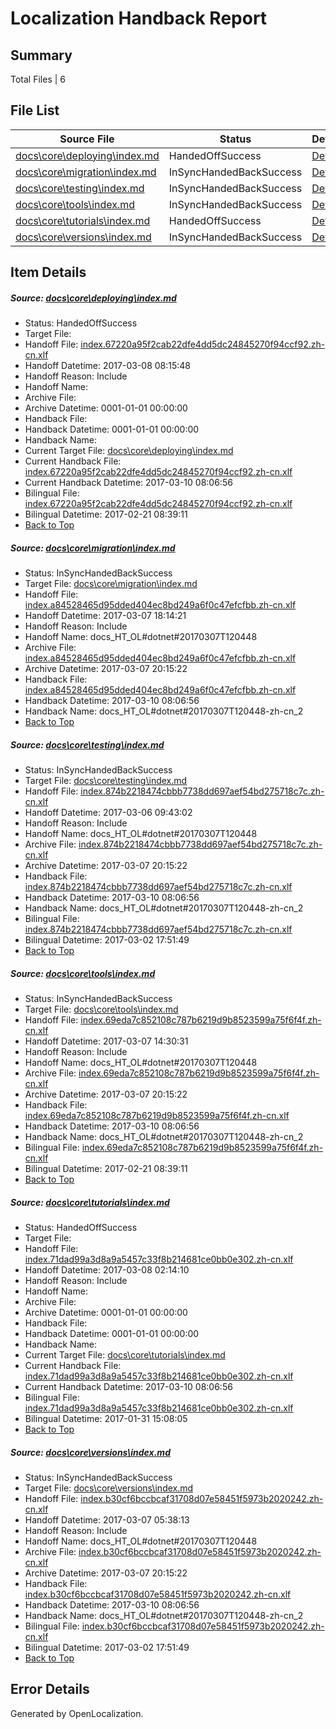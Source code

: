 # <a name='report-top'></a> Localization Handback Report

## Summary
 Total Files | 6

## File List
 Source File | Status | Details 
 ----------- | ------ | ------- 
 [docs\core\deploying\index.md](https://github.com/dotnet/docs/blob/91acc5f36294b02b28ab2f84381c9674b7c98d8d/docs/core/deploying/index.md) | HandedOffSuccess | [Details](#fb04ab4d7996e3213a247527745821aa1aa31f3234)
 [docs\core\migration\index.md](https://github.com/dotnet/docs/blob/f829714f545314daaa218b241008b5a2955ec589/docs/core/migration/index.md) | InSyncHandedBackSuccess | [Details](#5872201f705c07bf692d0dc7f962068632f6b54049)
 [docs\core\testing\index.md](https://github.com/dotnet/docs/blob/095ebad90e3f0b188d208d22f6f16b9552f8ea86/docs/core/testing/index.md) | InSyncHandedBackSuccess | [Details](#ca9d57a3ef3382c4957de5edb55959f1a3f13ee063)
 [docs\core\tools\index.md](https://github.com/dotnet/docs/blob/195664ae6409be02ca132900d9c513a7b412acd4/docs/core/tools/index.md) | InSyncHandedBackSuccess | [Details](#4e3137d8506342662d145481d5e9fde1d53b9ba393)
 [docs\core\tutorials\index.md](https://github.com/dotnet/docs/blob/9d770d008ff1223499de36b2b7b731d8ff6f0f2b/docs/core/tutorials/index.md) | HandedOffSuccess | [Details](#7b9279642d97868f155dfb1e5835bc941277085f101)
 [docs\core\versions\index.md](https://github.com/dotnet/docs/blob/519253bd6dc105afb138268c62347c29a6072fbb/docs/core/versions/index.md) | InSyncHandedBackSuccess | [Details](#7be49f3ac7a7806e631eacf5004343919654881e116)

## Item Details
##### <a name='fb04ab4d7996e3213a247527745821aa1aa31f3234'></a> Source: [docs\core\deploying\index.md](https://github.com/dotnet/docs/blob/91acc5f36294b02b28ab2f84381c9674b7c98d8d/docs/core/deploying/index.md)
* Status: HandedOffSuccess
* Target File: 
* Handoff File: [index.67220a95f2cab22dfe4dd5dc24845270f94ccf92.zh-cn.xlf](https://github.com/dotnet/docs.handoff/blob/f336a440aae7a1cc4b6072cc9dc34cdf6bc056d9/ol-handoff/dotnet/docs.zh-cn/master/dotnet-core/index.67220a95f2cab22dfe4dd5dc24845270f94ccf92.zh-cn.xlf)
* Handoff Datetime: 2017-03-08 08:15:48
* Handoff Reason: Include
* Handoff Name: 
* Archive File: 
* Archive Datetime: 0001-01-01 00:00:00
* Handback File: 
* Handback Datetime: 0001-01-01 00:00:00
* Handback Name: 
* Current Target File: [docs\core\deploying\index.md](https://github.com/dotnet/docs.zh-cn/blob/7dd6b643c469ee3fa5d24faaa4f8704978423eb8/docs/core/deploying/index.md)
* Current Handback File: [index.67220a95f2cab22dfe4dd5dc24845270f94ccf92.zh-cn.xlf](https://github.com/dotnet/docs.handback/blob/3fe97be539f8d4f206ea38a3d693e66f1ab9576a/ol-handback/dotnet/docs.zh-cn/master/dotnet-core/index.67220a95f2cab22dfe4dd5dc24845270f94ccf92.zh-cn.xlf)
* Current Handback Datetime: 2017-03-10 08:06:56
* Bilingual File: [index.67220a95f2cab22dfe4dd5dc24845270f94ccf92.zh-cn.xlf](https://github.com/dotnet/docs.handback/blob/c392f7cd83b1fddf39561f35727e7f4aebe9ab42/ol-handback/dotnet/docs.zh-cn/master/dotnet-core/index.67220a95f2cab22dfe4dd5dc24845270f94ccf92.zh-cn.xlf)
* Bilingual Datetime: 2017-02-21 08:39:11
* [Back to Top](#report-top)

##### <a name='5872201f705c07bf692d0dc7f962068632f6b54049'></a> Source: [docs\core\migration\index.md](https://github.com/dotnet/docs/blob/f829714f545314daaa218b241008b5a2955ec589/docs/core/migration/index.md)
* Status: InSyncHandedBackSuccess
* Target File: [docs\core\migration\index.md](https://github.com/dotnet/docs.zh-cn/blob/7dd6b643c469ee3fa5d24faaa4f8704978423eb8/docs/core/migration/index.md)
* Handoff File: [index.a84528465d95dded404ec8bd249a6f0c47efcfbb.zh-cn.xlf](https://github.com/dotnet/docs.handoff/blob/133eabdc7ed98606a68c6145a27e99d6a371f746/ol-handoff/dotnet/docs.zh-cn/master/dotnet-core/index.a84528465d95dded404ec8bd249a6f0c47efcfbb.zh-cn.xlf)
* Handoff Datetime: 2017-03-07 18:14:21
* Handoff Reason: Include
* Handoff Name: docs_HT_OL#dotnet#20170307T120448
* Archive File: [index.a84528465d95dded404ec8bd249a6f0c47efcfbb.zh-cn.xlf](https://github.com/dotnet/docs.handoff/blob/8364d90551bc78f2085e3459134c671e1735fda6/ol-archive/dotnet/docs.zh-cn/master/dotnet-core/index.a84528465d95dded404ec8bd249a6f0c47efcfbb.zh-cn.xlf)
* Archive Datetime: 2017-03-07 20:15:22
* Handback File: [index.a84528465d95dded404ec8bd249a6f0c47efcfbb.zh-cn.xlf](https://github.com/dotnet/docs.handback/blob/3fe97be539f8d4f206ea38a3d693e66f1ab9576a/ol-handback/dotnet/docs.zh-cn/master/dotnet-core/index.a84528465d95dded404ec8bd249a6f0c47efcfbb.zh-cn.xlf)
* Handback Datetime: 2017-03-10 08:06:56
* Handback Name: docs_HT_OL#dotnet#20170307T120448-zh-cn_2
* [Back to Top](#report-top)

##### <a name='ca9d57a3ef3382c4957de5edb55959f1a3f13ee063'></a> Source: [docs\core\testing\index.md](https://github.com/dotnet/docs/blob/095ebad90e3f0b188d208d22f6f16b9552f8ea86/docs/core/testing/index.md)
* Status: InSyncHandedBackSuccess
* Target File: [docs\core\testing\index.md](https://github.com/dotnet/docs.zh-cn/blob/7dd6b643c469ee3fa5d24faaa4f8704978423eb8/docs/core/testing/index.md)
* Handoff File: [index.874b2218474cbbb7738dd697aef54bd275718c7c.zh-cn.xlf](https://github.com/dotnet/docs.handoff/blob/316720da7bd339d2987ae590f13545ff9fc7c343/ol-handoff/dotnet/docs.zh-cn/master/dotnet-core/index.874b2218474cbbb7738dd697aef54bd275718c7c.zh-cn.xlf)
* Handoff Datetime: 2017-03-06 09:43:02
* Handoff Reason: Include
* Handoff Name: docs_HT_OL#dotnet#20170307T120448
* Archive File: [index.874b2218474cbbb7738dd697aef54bd275718c7c.zh-cn.xlf](https://github.com/dotnet/docs.handoff/blob/8364d90551bc78f2085e3459134c671e1735fda6/ol-archive/dotnet/docs.zh-cn/master/dotnet-core/index.874b2218474cbbb7738dd697aef54bd275718c7c.zh-cn.xlf)
* Archive Datetime: 2017-03-07 20:15:22
* Handback File: [index.874b2218474cbbb7738dd697aef54bd275718c7c.zh-cn.xlf](https://github.com/dotnet/docs.handback/blob/3fe97be539f8d4f206ea38a3d693e66f1ab9576a/ol-handback/dotnet/docs.zh-cn/master/dotnet-core/index.874b2218474cbbb7738dd697aef54bd275718c7c.zh-cn.xlf)
* Handback Datetime: 2017-03-10 08:06:56
* Handback Name: docs_HT_OL#dotnet#20170307T120448-zh-cn_2
* Bilingual File: [index.874b2218474cbbb7738dd697aef54bd275718c7c.zh-cn.xlf](https://github.com/dotnet/docs.handback/blob/82e5e9c897f371d98f1fac66da29e4fb3a45b3ec/ol-handback/dotnet/docs.zh-cn/master/dotnet-core/index.874b2218474cbbb7738dd697aef54bd275718c7c.zh-cn.xlf)
* Bilingual Datetime: 2017-03-02 17:51:49
* [Back to Top](#report-top)

##### <a name='4e3137d8506342662d145481d5e9fde1d53b9ba393'></a> Source: [docs\core\tools\index.md](https://github.com/dotnet/docs/blob/195664ae6409be02ca132900d9c513a7b412acd4/docs/core/tools/index.md)
* Status: InSyncHandedBackSuccess
* Target File: [docs\core\tools\index.md](https://github.com/dotnet/docs.zh-cn/blob/7dd6b643c469ee3fa5d24faaa4f8704978423eb8/docs/core/tools/index.md)
* Handoff File: [index.69eda7c852108c787b6219d9b8523599a75f6f4f.zh-cn.xlf](https://github.com/dotnet/docs.handoff/blob/a35335d52000c81b624c10f89965e44dda818c00/ol-handoff/dotnet/docs.zh-cn/master/dotnet-core/index.69eda7c852108c787b6219d9b8523599a75f6f4f.zh-cn.xlf)
* Handoff Datetime: 2017-03-07 14:30:31
* Handoff Reason: Include
* Handoff Name: docs_HT_OL#dotnet#20170307T120448
* Archive File: [index.69eda7c852108c787b6219d9b8523599a75f6f4f.zh-cn.xlf](https://github.com/dotnet/docs.handoff/blob/8364d90551bc78f2085e3459134c671e1735fda6/ol-archive/dotnet/docs.zh-cn/master/dotnet-core/index.69eda7c852108c787b6219d9b8523599a75f6f4f.zh-cn.xlf)
* Archive Datetime: 2017-03-07 20:15:22
* Handback File: [index.69eda7c852108c787b6219d9b8523599a75f6f4f.zh-cn.xlf](https://github.com/dotnet/docs.handback/blob/3fe97be539f8d4f206ea38a3d693e66f1ab9576a/ol-handback/dotnet/docs.zh-cn/master/dotnet-core/index.69eda7c852108c787b6219d9b8523599a75f6f4f.zh-cn.xlf)
* Handback Datetime: 2017-03-10 08:06:56
* Handback Name: docs_HT_OL#dotnet#20170307T120448-zh-cn_2
* Bilingual File: [index.69eda7c852108c787b6219d9b8523599a75f6f4f.zh-cn.xlf](https://github.com/dotnet/docs.handback/blob/c392f7cd83b1fddf39561f35727e7f4aebe9ab42/ol-handback/dotnet/docs.zh-cn/master/dotnet-core/index.69eda7c852108c787b6219d9b8523599a75f6f4f.zh-cn.xlf)
* Bilingual Datetime: 2017-02-21 08:39:11
* [Back to Top](#report-top)

##### <a name='7b9279642d97868f155dfb1e5835bc941277085f101'></a> Source: [docs\core\tutorials\index.md](https://github.com/dotnet/docs/blob/9d770d008ff1223499de36b2b7b731d8ff6f0f2b/docs/core/tutorials/index.md)
* Status: HandedOffSuccess
* Target File: 
* Handoff File: [index.71dad99a3d8a9a5457c33f8b214681ce0bb0e302.zh-cn.xlf](https://github.com/dotnet/docs.handoff/blob/277c7e01010822a1d0ba15bb790a5fa7db1fbeb4/ol-handoff/dotnet/docs.zh-cn/master/dotnet-core/index.71dad99a3d8a9a5457c33f8b214681ce0bb0e302.zh-cn.xlf)
* Handoff Datetime: 2017-03-08 02:14:10
* Handoff Reason: Include
* Handoff Name: 
* Archive File: 
* Archive Datetime: 0001-01-01 00:00:00
* Handback File: 
* Handback Datetime: 0001-01-01 00:00:00
* Handback Name: 
* Current Target File: [docs\core\tutorials\index.md](https://github.com/dotnet/docs.zh-cn/blob/7dd6b643c469ee3fa5d24faaa4f8704978423eb8/docs/core/tutorials/index.md)
* Current Handback File: [index.71dad99a3d8a9a5457c33f8b214681ce0bb0e302.zh-cn.xlf](https://github.com/dotnet/docs.handback/blob/3fe97be539f8d4f206ea38a3d693e66f1ab9576a/ol-handback/dotnet/docs.zh-cn/master/dotnet-core/index.71dad99a3d8a9a5457c33f8b214681ce0bb0e302.zh-cn.xlf)
* Current Handback Datetime: 2017-03-10 08:06:56
* Bilingual File: [index.71dad99a3d8a9a5457c33f8b214681ce0bb0e302.zh-cn.xlf](https://github.com/dotnet/docs.handback/blob/b31ca8097edfe715d932c8659e1b78c9d827124d/ol-handback/dotnet/docs.zh-cn/master/dotnet-core/index.71dad99a3d8a9a5457c33f8b214681ce0bb0e302.zh-cn.xlf)
* Bilingual Datetime: 2017-01-31 15:08:05
* [Back to Top](#report-top)

##### <a name='7be49f3ac7a7806e631eacf5004343919654881e116'></a> Source: [docs\core\versions\index.md](https://github.com/dotnet/docs/blob/519253bd6dc105afb138268c62347c29a6072fbb/docs/core/versions/index.md)
* Status: InSyncHandedBackSuccess
* Target File: [docs\core\versions\index.md](https://github.com/dotnet/docs.zh-cn/blob/7dd6b643c469ee3fa5d24faaa4f8704978423eb8/docs/core/versions/index.md)
* Handoff File: [index.b30cf6bccbcaf31708d07e58451f5973b2020242.zh-cn.xlf](https://github.com/dotnet/docs.handoff/blob/341ddff2c2634626d2f6694b3daff0b1d6c72e8c/ol-handoff/dotnet/docs.zh-cn/master/dotnet-core/index.b30cf6bccbcaf31708d07e58451f5973b2020242.zh-cn.xlf)
* Handoff Datetime: 2017-03-07 05:38:13
* Handoff Reason: Include
* Handoff Name: docs_HT_OL#dotnet#20170307T120448
* Archive File: [index.b30cf6bccbcaf31708d07e58451f5973b2020242.zh-cn.xlf](https://github.com/dotnet/docs.handoff/blob/8364d90551bc78f2085e3459134c671e1735fda6/ol-archive/dotnet/docs.zh-cn/master/dotnet-core/index.b30cf6bccbcaf31708d07e58451f5973b2020242.zh-cn.xlf)
* Archive Datetime: 2017-03-07 20:15:22
* Handback File: [index.b30cf6bccbcaf31708d07e58451f5973b2020242.zh-cn.xlf](https://github.com/dotnet/docs.handback/blob/3fe97be539f8d4f206ea38a3d693e66f1ab9576a/ol-handback/dotnet/docs.zh-cn/master/dotnet-core/index.b30cf6bccbcaf31708d07e58451f5973b2020242.zh-cn.xlf)
* Handback Datetime: 2017-03-10 08:06:56
* Handback Name: docs_HT_OL#dotnet#20170307T120448-zh-cn_2
* Bilingual File: [index.b30cf6bccbcaf31708d07e58451f5973b2020242.zh-cn.xlf](https://github.com/dotnet/docs.handback/blob/82e5e9c897f371d98f1fac66da29e4fb3a45b3ec/ol-handback/dotnet/docs.zh-cn/master/dotnet-core/index.b30cf6bccbcaf31708d07e58451f5973b2020242.zh-cn.xlf)
* Bilingual Datetime: 2017-03-02 17:51:49
* [Back to Top](#report-top)


## Error Details

Generated by OpenLocalization.
